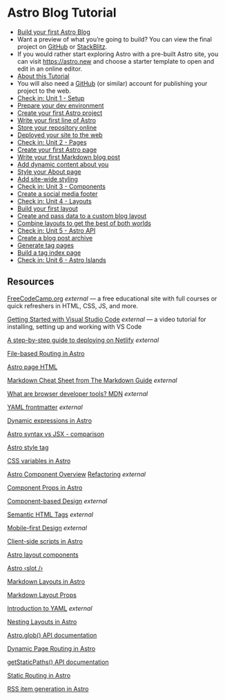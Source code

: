 # Astro Blog Tutorial
* [Build your first Astro Blog](https://docs.astro.build/en/tutorial/0-introduction/#:~:text=Build%20your%20first%20Astro%20Blog,-In%20this%20tutorial)
* Want a preview of what you’re going to build? You can view the final project on [GitHub](https://github.com/withastro/blog-tutorial-demo) or [StackBlitz](https://stackblitz.com/github/withastro/blog-tutorial-demo/tree/complete?file=src%2Fpages%2Findex.astro).
* If you would rather start exploring Astro with a pre-built Astro site, you can visit https://astro.new and choose a starter template to open and edit in an online editor.
* [About this Tutorial](https://docs.astro.build/en/tutorial/0-introduction/1/#:~:text=About%20this%20Tutorial,-What%20do%20I)
* You will also need a [GitHub](https://github.com/) (or similar) account for publishing your project to the web.
* [Check in: Unit 1 - Setup](https://docs.astro.build/en/tutorial/1-setup/#:~:text=Check%20in%3A%20Unit%201%20%2D%20Setup,-Now%20that%20you)
* [Prepare your dev environment](https://docs.astro.build/en/tutorial/1-setup/1/#:~:text=Prepare%20your%20dev%20environment,-GET%20READY%20TO)
* [Create your first Astro project](https://docs.astro.build/en/tutorial/1-setup/2/#:~:text=Create%20your%20first%20Astro%20project,-GET%20READY%20TO)
* [Write your first line of Astro](https://docs.astro.build/en/tutorial/1-setup/3/#:~:text=Write%20your%20first%20line%20of%20Astro,-GET%20READY%20TO)
* [Store your repository online](https://docs.astro.build/en/tutorial/1-setup/4/#:~:text=Store%20your%20repository%20online,-GET%20READY%20TO)
* [Deployed your site to the web](https://docs.astro.build/en/tutorial/1-setup/5/#:~:text=Deploy%20your%20site%20to%20the%20web,-GET%20READY%20TO)
* [Check in: Unit 2 - Pages](https://docs.astro.build/en/tutorial/2-pages/#:~:text=Check%20in%3A%20Unit%202%20%2D%20Pages,-Now%20that%20you)
* [Create your first Astro page](https://docs.astro.build/en/tutorial/2-pages/1/#:~:text=Create%20your%20first%20Astro%20page,-Now%20that%20you)
* [Write your first Markdown blog post](https://docs.astro.build/en/tutorial/2-pages/2/#:~:text=Write%20your%20first%20Markdown%20blog%20post,-Now%20that%20you)
* [Add dynamic content about you](https://docs.astro.build/en/tutorial/2-pages/3/#define-and-use-a-variable:~:text=Add%20dynamic%20content%20about%20you,-Now%20that%20you)
* [Style your About page](https://docs.astro.build/en/tutorial/2-pages/4/#:~:text=Style%20your%20About%20page,-Now%20that%20you)
* [Add site-wide styling](https://docs.astro.build/en/tutorial/2-pages/5/#:~:text=Add%20site%2Dwide%20styling,-Now%20that%20you)
* [Check in: Unit 3 - Components](https://docs.astro.build/en/tutorial/3-components/#:~:text=Check%20in%3A%20Unit%203%20%2D%20Components,-Now%20that%20you)
* [Create a social media footer](https://docs.astro.build/en/tutorial/3-components/2/#:~:text=Create%20a%20social%20media%20footer,-GET%20READY%20TO)
* [Check in: Unit 4 - Layouts](https://docs.astro.build/en/tutorial/4-layouts/#:~:text=Check%20in%3A%20Unit%204%20%2D%20Layouts,-Now%20that%20you)
* [Build your first layout](https://docs.astro.build/en/tutorial/4-layouts/1/#:~:text=Build%20your%20first%20layout,-GET%20READY%20TO)
* [Create and pass data to a custom blog layout](https://docs.astro.build/en/tutorial/4-layouts/2/#:~:text=Create%20and%20pass%20data%20to%20a%20custom%20blog%20layout,-Now%20that%20you)
* [Combine layouts to get the best of both worlds](https://docs.astro.build/en/tutorial/4-layouts/3/#:~:text=Combine%20layouts%20to%20get%20the%20best%20of%20both%20worlds,-Now%20that%20you)
* [Check in: Unit 5 - Astro API](https://docs.astro.build/en/tutorial/5-astro-api/#:~:text=Check%20in%3A%20Unit%205%20%2D%20Astro%20API,-Now%20that%20you)
* [Create a blog post archive](https://docs.astro.build/en/tutorial/5-astro-api/1/#:~:text=Create%20a%20blog%20post%20archive,-Now%20that%20you)
* [Generate tag pages](https://docs.astro.build/en/tutorial/5-astro-api/2/#:~:text=Dynamic%20page%20routing-,Generate%20tag%20pages,-GET%20READY%20TO)
* [Build a tag index page](https://docs.astro.build/en/tutorial/5-astro-api/3/#:~:text=Build%20a%20tag%20index%20page,-Now%20that%20you)
* [Check in: Unit 6 - Astro Islands](https://docs.astro.build/en/tutorial/6-islands/#:~:text=Check%20in%3A%20Unit%206%20%2D%20Astro%20Islands,-Now%20that%20you)

## Resources
[FreeCodeCamp.org](https://freecodecamp.org/) *external* — a free educational site with full courses or quick refreshers in HTML, CSS, JS, and more.

[Getting Started with Visual Studio Code](https://code.visualstudio.com/docs/introvideos/basics) *external* — a video tutorial for installing, setting up and working with VS Code

[A step-by-step guide to deploying on Netlify](https://www.netlify.com/blog/2016/09/29/a-step-by-step-guide-deploying-on-netlify/) *external*

[File-based Routing in Astro](https://docs.astro.build/en/basics/astro-pages/#file-based-routing)

[Astro page HTML](https://docs.astro.build/en/basics/astro-pages/#astro-pages)

[Markdown Cheat Sheet from The Markdown Guide](https://www.markdownguide.org/cheat-sheet/) *external*

[What are browser developer tools? MDN](https://developer.mozilla.org/en-US/docs/Learn/Common_questions/What_are_browser_developer_tools) *external*

[YAML frontmatter](https://assemble.io/docs/YAML-front-matter.html) *external*

[Dynamic expressions in Astro](https://docs.astro.build/en/basics/astro-syntax/#jsx-like-expressions)

[Astro syntax vs JSX - comparison](https://docs.astro.build/en/basics/astro-syntax/#differences-between-astro-and-jsx)

[Astro style tag](https://docs.astro.build/en/guides/styling/#styling-in-astro)

[CSS variables in Astro](https://docs.astro.build/en/guides/styling/#css-variables)

[Astro Component Overview](https://docs.astro.build/en/basics/astro-components/)
[Refactoring](https://refactoring.com/) *external*

[Component Props in Astro](https://docs.astro.build/en/basics/astro-components/#component-props)

[Component-based Design](https://www.droptica.com/blog/component-based-design/) *external*

[Semantic HTML Tags](https://www.dofactory.com/html/semantics) *external*

[Mobile-first Design](https://www.mobileapps.com/blog/mobile-first-design) *external*

[Client-side scripts in Astro](https://docs.astro.build/en/guides/client-side-scripts/)

[Astro layout components](https://docs.astro.build/en/basics/layouts/)

[Astro &lsaquo;slot /&rsaquo;](https://docs.astro.build/en/basics/astro-components/#slots)

[Markdown Layouts in Astro](https://docs.astro.build/en/guides/markdown-content/#frontmatter-layout-property)

[Markdown Layout Props](https://docs.astro.build/en/basics/layouts/#markdown-layout-props)

[Introduction to YAML](https://dev.to/paulasantamaria/introduction-to-yaml-125f) *external*

[Nesting Layouts in Astro](https://docs.astro.build/en/basics/layouts/#nesting-layouts)

[Astro.glob() API documentation](https://docs.astro.build/en/reference/api-reference/#astroglob)

[Dynamic Page Routing in Astro](https://docs.astro.build/en/guides/routing/#dynamic-routes)

[getStaticPaths() API documentation](https://docs.astro.build/en/reference/api-reference/#getstaticpaths)

[Static Routing in Astro](https://docs.astro.build/en/guides/routing/#static-routes)

[RSS item generation in Astro](https://docs.astro.build/en/guides/rss/#using-glob-imports)